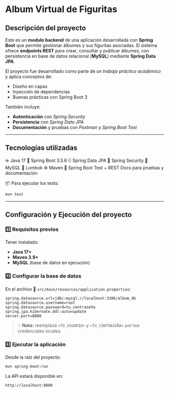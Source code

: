 # Album Virtual de Figuritas

## Descripción del proyecto
Este es un **modulo backend** de una aplicación desarrollada con **Spring Boot** que permite gestionar álbumes y sus figuritas asociadas.
El sistema ofrece **endpoints REST** para crear, consultar y publicar álbumes, con persistencia en base de datos relacional (**MySQL**) mediante **Spring Data JPA**.

El proyecto fue desarrollado como parte de un *trabajo práctico académico* y aplica conceptos de:
- Diseño en capas
- Inyección de dependencias
- Buenas prácticas con Spring Boot 3

También incluye:
- **Autenticación** con *Spring Security*  
- **Persistencia** con *Spring Data JPA*  
- **Documentación** y pruebas con *Postman* y *Spring Boot Test*

---

## Tecnologías utilizadas
☕ Java 17
🧩 Spring Boot 3.5.6
🗄️ Spring Data JPA
🔐 Spring Security
🐬 MySQL
🧰 Lombok
⚙️ Maven
🧪 Spring Boot Test + REST Docs para pruebas y documentación

📦 Para ejecutar los tests:
```bash
mvn test
```

---

## Configuración y Ejecución del proyecto
### 1️⃣ Requisitos previos
Tener instalado:
- **Java 17+**
- **Maven 3.9+**
- **MySQL** (base de datos en ejecución)

### 2️⃣ Configurar la base de datos
En el archivo 📁 `src/main/resources/application.properties`:
```properties
spring.datasource.url=jdbc:mysql://localhost:3306/album_db
spring.datasource.username=root
spring.datasource.password=tu_contraseña
spring.jpa.hibernate.ddl-auto=update
server.port=8080
```
> 💡 **Nota:** reemplazá `<TU_USUARIO>` y `<TU_CONTRASEÑA>` por tus credenciales locales.

### 3️⃣ Ejecutar la aplicación
Desde la raíz del proyecto:
```bash
mvn spring-boot:run
```

La API estará disponible en:
```bash
http://localhost:8080
```
